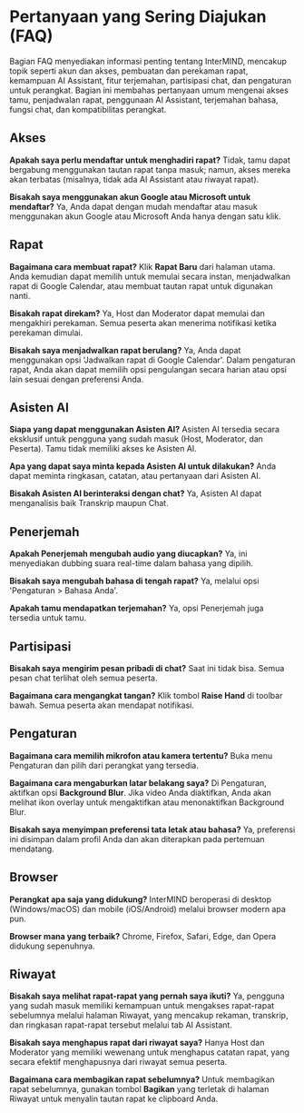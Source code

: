 # Pertanyaan yang Sering Diajukan (FAQ)

Bagian FAQ menyediakan informasi penting tentang InterMIND, mencakup topik seperti akun dan akses, pembuatan dan perekaman rapat, kemampuan AI Assistant, fitur terjemahan, partisipasi chat, dan pengaturan untuk perangkat. Bagian ini membahas pertanyaan umum mengenai akses tamu, penjadwalan rapat, penggunaan AI Assistant, terjemahan bahasa, fungsi chat, dan kompatibilitas perangkat.

## Akses

**Apakah saya perlu mendaftar untuk menghadiri rapat?**
Tidak, tamu dapat bergabung menggunakan tautan rapat tanpa masuk; namun, akses mereka akan terbatas (misalnya, tidak ada AI Assistant atau riwayat rapat).

**Bisakah saya menggunakan akun Google atau Microsoft untuk mendaftar?**
Ya, Anda dapat dengan mudah mendaftar atau masuk menggunakan akun Google atau Microsoft Anda hanya dengan satu klik.

## Rapat

**Bagaimana cara membuat rapat?**
Klik **Rapat Baru** dari halaman utama. Anda kemudian dapat memilih untuk memulai secara instan, menjadwalkan rapat di Google Calendar, atau membuat tautan rapat untuk digunakan nanti.

**Bisakah rapat direkam?**
Ya, Host dan Moderator dapat memulai dan mengakhiri perekaman. Semua peserta akan menerima notifikasi ketika perekaman dimulai.

**Bisakah saya menjadwalkan rapat berulang?**
Ya, Anda dapat menggunakan opsi 'Jadwalkan rapat di Google Calendar'. Dalam pengaturan rapat, Anda akan dapat memilih opsi pengulangan secara harian atau opsi lain sesuai dengan preferensi Anda.

## Asisten AI

**Siapa yang dapat menggunakan Asisten AI?**
Asisten AI tersedia secara eksklusif untuk pengguna yang sudah masuk (Host, Moderator, dan Peserta). Tamu tidak memiliki akses ke Asisten AI.

**Apa yang dapat saya minta kepada Asisten AI untuk dilakukan?**
Anda dapat meminta ringkasan, catatan, atau pertanyaan dari Asisten AI.

**Bisakah Asisten AI berinteraksi dengan chat?**
Ya, Asisten AI dapat menganalisis baik Transkrip maupun Chat.

## Penerjemah

**Apakah Penerjemah mengubah audio yang diucapkan?**
Ya, ini menyediakan dubbing suara real-time dalam bahasa yang dipilih.

**Bisakah saya mengubah bahasa di tengah rapat?**
Ya, melalui opsi 'Pengaturan > Bahasa Anda'.

**Apakah tamu mendapatkan terjemahan?**
Ya, opsi Penerjemah juga tersedia untuk tamu.

## Partisipasi

**Bisakah saya mengirim pesan pribadi di chat?**
Saat ini tidak bisa. Semua pesan chat terlihat oleh semua peserta.

**Bagaimana cara mengangkat tangan?**
Klik tombol **Raise Hand** di toolbar bawah. Semua peserta akan mendapat notifikasi.

## Pengaturan

**Bagaimana cara memilih mikrofon atau kamera tertentu?**
Buka menu Pengaturan dan pilih dari perangkat yang tersedia.

**Bagaimana cara mengaburkan latar belakang saya?**
Di Pengaturan, aktifkan opsi **Background Blur**. Jika video Anda diaktifkan, Anda akan melihat ikon overlay untuk mengaktifkan atau menonaktifkan Background Blur.

**Bisakah saya menyimpan preferensi tata letak atau bahasa?**
Ya, preferensi ini disimpan dalam profil Anda dan akan diterapkan pada pertemuan mendatang.

## Browser

**Perangkat apa saja yang didukung?**
InterMIND beroperasi di desktop (Windows/macOS) dan mobile (iOS/Android) melalui browser modern apa pun.

**Browser mana yang terbaik?**
Chrome, Firefox, Safari, Edge, dan Opera didukung sepenuhnya.

## Riwayat

**Bisakah saya melihat rapat-rapat yang pernah saya ikuti?**
Ya, pengguna yang sudah masuk memiliki kemampuan untuk mengakses rapat-rapat sebelumnya melalui halaman Riwayat, yang mencakup rekaman, transkrip, dan ringkasan rapat-rapat tersebut melalui tab AI Assistant.

**Bisakah saya menghapus rapat dari riwayat saya?**
Hanya Host dan Moderator yang memiliki wewenang untuk menghapus catatan rapat, yang secara efektif menghapusnya dari riwayat semua peserta.

**Bagaimana cara membagikan rapat sebelumnya?**
Untuk membagikan rapat sebelumnya, gunakan tombol **Bagikan** yang terletak di halaman Riwayat untuk menyalin tautan rapat ke clipboard Anda.
